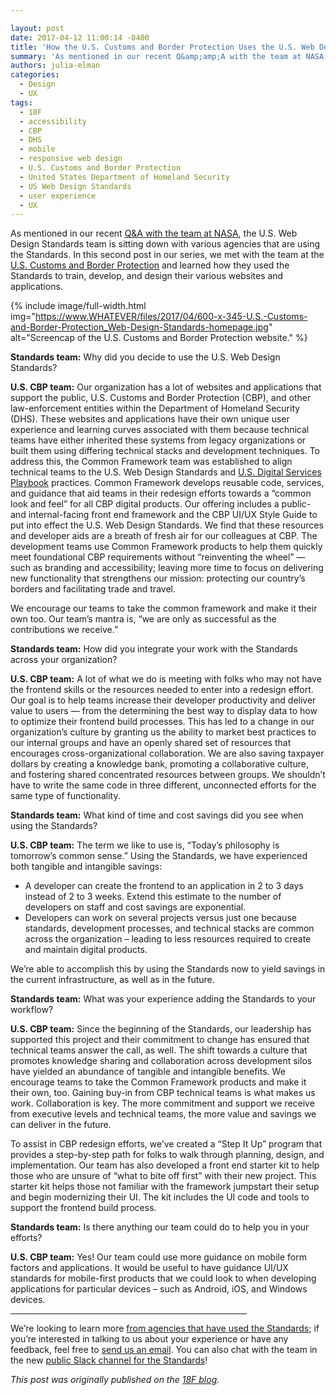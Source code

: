 ```yaml
---

layout: post
date: 2017-04-12 11:00:14 -0400
title: 'How the U.S. Customs and Border Protection Uses the U.S. Web Design Standards'
summary: 'As mentioned in our recent Q&amp;amp;A with the team at NASA, the U.S. Web Design Standards team is sitting down with various agencies that are using the Standards. In this second post in our series, we met with the team at the U.S. Customs and Border Protection and learned how they used the Standards to'
authors: julia-elman
categories:
  - Design
  - UX
tags:
  - 18F
  - accessibility
  - CBP
  - DHS
  - mobile
  - responsive web design
  - U.S. Customs and Border Protection
  - United States Department of Homeland Security
  - US Web Design Standards
  - user experience
  - UX
---
```


As mentioned in our recent [Q&A with the team at NASA](https://18f.gsa.gov/2017/03/21/nasa-journey-with-us-web-design-standards/), the U.S. Web Design Standards team is sitting down with various agencies that are using the Standards. In this second post in our series, we met with the team at the [U.S. Customs and Border Protection](https://www.cbp.gov/) and learned how they used the Standards to train, develop, and design their various websites and applications.


{% include image/full-width.html img="https://www.WHATEVER/files/2017/04/600-x-345-U.S.-Customs-and-Border-Protection_Web-Design-Standards-homepage.jpg" alt="Screencap of the U.S. Customs and Border Protection website." %}

**Standards team:** Why did you decide to use the U.S. Web Design Standards?

**U.S. CBP team:** Our organization has a lot of websites and applications that support the public, U.S. Customs and Border Protection (CBP), and other law-enforcement entities within the Department of Homeland Security (DHS). These websites and applications have their own unique user experience and learning curves associated with them because technical teams have either inherited these systems from legacy organizations or built them using differing technical stacks and development techniques. To address this, the Common Framework team was established to align technical teams to the U.S. Web Design Standards and [U.S. Digital Services Playbook](https://playbook.cio.gov/) practices. Common Framework develops reusable code, services, and guidance that aid teams in their redesign efforts towards a “common look and feel” for all CBP digital products. Our offering includes a public- and internal-facing front end framework and the CBP UI/UX Style Guide to put into effect the U.S. Web Design Standards. We find that these resources and developer aids are a breath of fresh air for our colleagues at CBP. The development teams use Common Framework products to help them quickly meet foundational CBP requirements without “reinventing the wheel” — such as branding and accessibility; leaving more time to focus on delivering new functionality that strengthens our mission: protecting our country’s borders and facilitating trade and travel.

We encourage our teams to take the common framework and make it their own too. Our team’s mantra is, “we are only as successful as the contributions we receive.”

**Standards team:** How did you integrate your work with the Standards across your organization?

**U.S. CBP team:** A lot of what we do is meeting with folks who may not have the frontend skills or the resources needed to enter into a redesign effort. Our goal is to help teams increase their developer productivity and deliver value to users — from the determining the best way to display data to how to optimize their frontend build processes. This has led to a change in our organization’s culture by granting us the ability to market best practices to our internal groups and have an openly shared set of resources that encourages cross-organizational collaboration. We are also saving taxpayer dollars by creating a knowledge bank, promoting a collaborative culture, and fostering shared concentrated resources between groups. We shouldn’t have to write the same code in three different, unconnected efforts for the same type of functionality.

**Standards team:** What kind of time and cost savings did you see when using the Standards?

**U.S. CBP team:** The term we like to use is, “Today’s philosophy is tomorrow’s common sense.” Using the Standards, we have experienced both tangible and intangible savings:

  * A developer can create the frontend to an application in 2 to 3 days instead of 2 to 3 weeks. Extend this estimate to the number of developers on staff and cost savings are exponential.
  * Developers can work on several projects versus just one because standards, development processes, and technical stacks are common across the organization – leading to less resources required to create and maintain digital products.

We’re able to accomplish this by using the Standards now to yield savings in the current infrastructure, as well as in the future.

**Standards team:** What was your experience adding the Standards to your workflow?

**U.S. CBP team:** Since the beginning of the Standards, our leadership has supported this project and their commitment to change has ensured that technical teams answer the call, as well. The shift towards a culture that promotes knowledge sharing and collaboration across development silos have yielded an abundance of tangible and intangible benefits. We encourage teams to take the Common Framework products and make it their own, too. Gaining buy-in from CBP technical teams is what makes us work. Collaboration is key. The more commitment and support we receive from executive levels and technical teams, the more value and savings we can deliver in the future.

To assist in CBP redesign efforts, we’ve created a “Step It Up” program that provides a step-by-step path for folks to walk through planning, design, and implementation. Our team has also developed a front end starter kit to help those who are unsure of “what to bite off first” with their new project. This starter kit helps those not familiar with the framework jumpstart their setup and begin modernizing their UI. The kit includes the UI code and tools to support the frontend build process.

**Standards team:** Is there anything our team could do to help you in your efforts?

**U.S. CBP team:** Yes! Our team could use more guidance on mobile form factors and applications. It would be useful to have guidance UI/UX standards for mobile-first products that we could look to when developing applications for particular devices – such as Android, iOS, and Windows devices.

<hr width="75%" />

We’re looking to learn more [from agencies that have used the Standards](https://github.com/18F/web-design-standards/blob/staging/WHO_IS_USING_USWDS.md); if you’re interested in talking to us about your experience or have any feedback, feel free to [send us an email](mailto:uswebdesignstandards@gsa.gov). You can also chat with the team in the new [public Slack channel for the Standards](https://chat.18f.gov./)!

_This post was originally published on the [18F blog](https://18f.gsa.gov/blog/)._